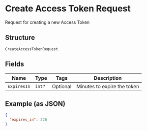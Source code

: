 
# Create Access Token Request

Request for creating a new Access Token

## Structure

`CreateAccessTokenRequest`

## Fields

| Name | Type | Tags | Description |
|  --- | --- | --- | --- |
| `ExpiresIn` | `int?` | Optional | Minutes to expire the token |

## Example (as JSON)

```json
{
  "expires_in": 226
}
```

